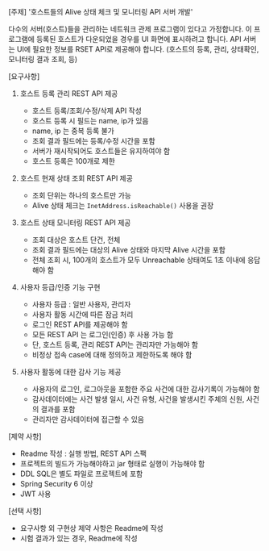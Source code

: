 [주제]
'호스트들의 Alive 상태 체크 및 모니터링 API 서버 개발'

다수의 서버(호스트)들을 관리하는 네트워크 관제 프로그램이 있다고 가정합니다.
이 프로그램에 등록된 호스트가 다운되었을 경우를 UI 화면에 표시하려고 합니다.
API 서버는 UI에 필요한 정보를 RSET API로 제공해야 합니다.
(호스트의 등록, 관리, 상태확인, 모니터링 결과 조회, 등)


[요구사항]
1. 호스트 등록 관리 REST API 제공
   - 호스트 등록/조회/수정/삭제 API 작성
   - 호스트 등록 시 필드는 name, ip가 있음
   - name, ip 는 중복 등록 불가
   - 조회 결과 필드에는 등록/수정 시간을 포함
   - 서버가 재시작되어도 호스트들은 유지하여야 함
   - 호스트 등록은 100개로 제한

2. 호스트 현재 상태 조회 REST API 제공
   - 조회 단위는 하나의 호스트만 가능
   - Alive 상태 체크는 `InetAddress.isReachable()` 사용을 권장

3. 호스트 상태 모니터링 REST API 제공
   - 조회 대상은 호스트 단건, 전체
   - 조회 결과 필드에는 대상의 Alive 상태와 마지막 Alive 시간을 포함
   - 전체 조회 시, 100개의 호스트가 모두 Unreachable 상태여도 1초 이내에 응답해야 함

4. 사용자 등급/인증 기능 구현
   - 사용자 등급 : 일반 사용자, 관리자
   - 사용자 활동 시간에 따른 잠금 처리
   - 로그인 REST API를 제공해야 함    
   - 모든 REST API 는 로그인(인증) 후 사용 가능 함
   - 단, 호스트 등록, 관리 REST API는 관리자만 가능해야 함
   - 비정상 접속 case에 대해 정의하고 제한하도록 해야 함

5. 사용자 활동에 대한 감사 기능 제공
   - 사용자의 로그인, 로그아웃을 포함한 주요 사건에 대한 감사기록이 가능해야 함
   - 감사데이터에는 사건 발생 일시, 사건 유형, 사건을 발생시킨 주체의 신원, 사건의 결과를 포함
   - 관리자만 감사데이터에 접근할 수 있음


[제약 사항]
- Readme 작성 : 실행 방법, REST API 스팩
- 프로젝트의 빌드가 가능해야하고 jar 형태로 실행이 가능해야 함
- DDL SQL은 별도 파일로 프로젝트에 포함
- Spring Security 6 이상
- JWT 사용


[선택 사항]
- 요구사항 외 구현상 제약 사항은 Readme에 작성
- 시험 결과가 있는 경우, Readme에 작성